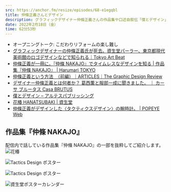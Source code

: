 ```yaml
---
src: https://anchor.fm/resize/episodes/68-e1egqbl
title: 仲條正義さんとデザイン
description: グラフィックデザイナー仲條正義さんの作品集や口述自叙伝「僕とデザイン」を読んで、仲條さんのデザインに対する姿勢や感じたことなどを話しました。
date: 2022年2月18日（金）
time: 62分53秒
---
```


- オープニングトーク: こだわりリフォームの楽し難し
- [グラフィックデザイナーの仲條正義氏が死去。資生堂パーラー、東京都現代美術館のロゴデザインなどで知られる｜Tokyo Art Beat](https://www.tokyoartbeat.com/articles/-/masayoshi_nakajo_passing)
- [仲條正義が一冊に。『仲條 NAKAJO』でタイムレスなデザインを知る | 作品集『仲條 NAKAJO』 | Harumari TOKYO](https://harumari.tokyo/67517/)
- [仲條正義という方法　（前編）｜ARTICLES｜The Graphic Design Review](https://gdr.jagda.or.jp/articles/37/)
- [デザイナー仲條正義とは何者か？ 葛西薫と服部一成に聞きました。 ｜ カーサ ブルータス Casa BRUTUS](https://casabrutus.com/culture/181119/2)
- [僕とデザイン – アルテスパブリッシング](https://artespublishing.com/shop/books/86559-246-7/)
- [花椿 HANATSUBAKI | 資生堂](https://hanatsubaki.shiseido.com/jp/)
- [仲條正義がデザインした〈タクティクスデザイン〉の腕時計。 | POPEYE Web](https://popeyemagazine.jp/post-67066/)

## 作品集『仲條 NAKAJO』

配信内で話している作品集『仲條 NAKAJO』の一部を抜粋してご紹介します。
![花椿](/ep_contents/68/hanatsubaki.jpg)

![Tactics Design ポスター](/ep_contents/68/tacticsdesign.jpg)

![Tactics Design ポスター](/ep_contents/68/tacticsdesign-c.jpg)

![資生堂ポスターカレンダー](/ep_contents/68/calendar.jpg)
